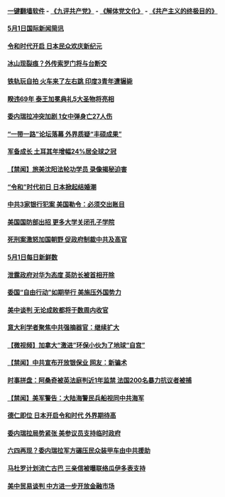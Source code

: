 #### [一键翻墙软件](https://github.com/gfw-breaker/nogfw/blob/master/README.md?t=05020938) -  [《九评共产党》](https://github.com/gfw-breaker/9ping.md?t=05020938) - [《解体党文化》](https://github.com/gfw-breaker/jtdwh.md?t=05020938) - [《共产主义的终极目的》](https://github.com/gfw-breaker/gczydzjmd.md?t=05020938)

#### [5月1日国际新闻简讯](../pages/prog202/a102569404.md?t=05020938) 

#### [令和时代开启 日本民众欢庆新纪元](../pages/prog202/a102569409.md?t=05020938) 

#### [冰山现裂痕？外传索罗门将与台断交](../pages/prog202/a102569402.md?t=05020938) 

#### [铁轨玩自拍 火车来了左右跳 印度3青年遭辗毙](../pages/prog202/a102569344.md?t=05020938) 

#### [睽违69年 泰王加冕典礼5大圣物将亮相](../pages/prog202/a102569320.md?t=05020938) 

#### [委内瑞拉冲突加剧 1女中弹身亡27人伤](../pages/prog202/a102569283.md?t=05020938) 

#### [“一带一路”论坛落幕 外界质疑“丰硕成果”](../pages/prog202/a102569228.md?t=05020938) 

#### [军备成长 土耳其年增幅24%居全球之冠](../pages/prog202/a102569274.md?t=05020938) 

#### [【禁闻】旅美沈阳法轮功学员 录像揭秘迫害](../pages/prog202/a102568964.md?t=05020938) 

#### [“令和”时代初日 日本掀起结婚潮](../pages/prog202/a102569173.md?t=05020938) 

#### [中共3家银行犯案 美国勒令：必须交出账目](../pages/prog202/a102569145.md?t=05020938) 


#### [美国国防部出招 更多大学关闭孔子学院](../pages/prog202/a102569138.md?t=05020938) 

#### [死刑案激怒加国朝野 促政府制裁中共及高官](../pages/prog202/a102569087.md?t=05020938) 


#### [5月1日每日新鲜数](../pages/prog202/a102569048.md?t=05020938) 

#### [泄露政府对华为态度 英防长被首相开除](../pages/prog202/a102569040.md?t=05020938) 

#### [委国“自由行动”如期举行 美施压外国势力](../pages/prog202/a102569038.md?t=05020938) 

#### [美中谈判 无论成败都将于数周内收官](../pages/prog202/a102569025.md?t=05020938) 

#### [意大利学者聚焦中共强摘器官：继续扩大](../pages/prog202/a102568830.md?t=05020938) 

#### [【微视频】加拿大“激进”环保小伙为了地球“自宫”](../pages/prog202/a102569015.md?t=05020938) 

#### [【禁闻】中共宣布开放银保业 网友：新骗术](../pages/prog202/a102569004.md?t=05020938) 

#### [时事拼盘：阿桑奇被英法庭判近1年监禁 法国200名暴力抗议者被捕](../pages/prog202/a102568985.md?t=05020938) 

#### [【禁闻】美军警告：大陆海警民兵船视同中共海军](../pages/prog202/a102568970.md?t=05020938) 

#### [德仁即位 日本开启令和时代 外界期待高](../pages/prog202/a102568932.md?t=05020938) 

#### [委内瑞拉局势紧张 美参议员支持临时政府](../pages/prog202/a102568919.md?t=05020938) 


#### [六四再现？委内瑞拉军方碾压民众装甲车由中共援助](../pages/prog202/a102568873.md?t=05020938) 

#### [马杜罗计划流亡古巴 三亲信被曝联络瓜伊多表支持](../pages/prog202/a102568885.md?t=05020938) 

#### [美中贸易谈判 中方进一步开放金融市场](../pages/prog202/a102568863.md?t=05020938) 

